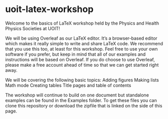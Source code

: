 # uoit-latex-workshop
Welcome to the basics of LaTeX workshop held by the Physics and Health Physics Societies at UOIT!

We will be using Overleaf as our LaTeX editor.  It’s a browser-based editor which makes it really simple to write and share LaTeX code.   We recommend that you use this too, at least for this workshop. Feel free to use your own software if you prefer, but keep in mind that all of our examples and instructions will be based on Overleaf.  If you do choose to use Overleaf, please make a free account ahead of time so that we can get started right away.

We will be covering the following basic topics:
Adding figures
Making lists
Math mode 
Creating tables
Title pages and table of contents

The workshop will continue to build on one document but standalone examples can be found in the Examples folder. To get these files you can clone this repository or download the zipfile that is linked on the side of this page.




